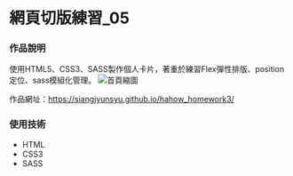 網頁切版練習_05
===

### 作品說明
使用HTML5、CSS3、SASS製作個人卡片，著重於練習Flex彈性排版、position定位、sass模組化管理。
![首頁縮圖](https://imgur.com/RyLq0t8.jpeg)

作品網址：https://siangjyunsyu.github.io/hahow_homework3/

### 使用技術
- HTML
- CSS3
- SASS